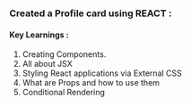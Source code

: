 ### Created a Profile card using REACT :

#### Key Learnings :
1. Creating Components.
2. All about JSX
3. Styling React applications via External CSS
4. What are Props and how to use them
5. Conditional Rendering

